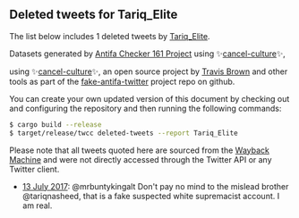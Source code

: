 ## Deleted tweets for Tariq_Elite

The list below includes 1 deleted tweets by
[Tariq_Elite](https://twitter.com/Tariq_Elite).



Datasets generated by [Antifa Checker 161 Project](https://twitter.com/antifacheck161) using ✨[cancel-culture](https://github.com/travisbrown/cancel-culture)✨,
 
using ✨[cancel-culture](https://github.com/travisbrown/cancel-culture)✨, an open source project by 
[Travis Brown](https://twitter.com/travisbrown) and other tools as part of the 
[fake-antifa-twitter](https://github.com/antifacheck161/fake-antifa-twitter) project repo on github.

You can create your own updated version of this document by checking out and configuring the
repository and then running the following commands:

```bash
$ cargo build --release
$ target/release/twcc deleted-tweets --report Tariq_Elite
```

Please note that all tweets quoted here are sourced from the
[Wayback Machine](https://web.archive.org) and were not directly accessed through the Twitter API or
any Twitter client.

* [13 July 2017](https://web.archive.org/web/20170713050907/https://twitter.com/Tariq_Elite/status/885365451819274243): @mrbuntykingalt Don't pay no mind to the mislead brother @tariqnasheed, that is a fake suspected white supremacist account. I am real. <!--885365451819274243-->
